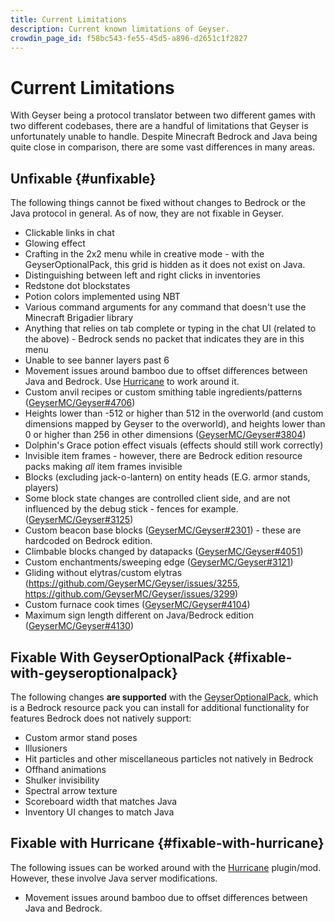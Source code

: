 ```yaml
---
title: Current Limitations
description: Current known limitations of Geyser.
crowdin_page_id: f58bc543-fe55-45d5-a896-d2651c1f2827
---
```


# Current Limitations

With Geyser being a protocol translator between two different games with two different codebases, there are a handful of limitations that Geyser is unfortunately unable to handle. 
Despite Minecraft Bedrock and Java being quite close in comparison, there are some vast differences in many areas.

## Unfixable {#unfixable}

The following things cannot be fixed without changes to Bedrock or the Java protocol in general. As of now, they are not fixable in Geyser.

- Clickable links in chat
- Glowing effect
- Crafting in the 2x2 menu while in creative mode - with the GeyserOptionalPack, this grid is hidden as it does not exist on Java.
- Distinguishing between left and right clicks in inventories
- Redstone dot blockstates
- Potion colors implemented using NBT
- Various command arguments for any command that doesn't use the Minecraft Brigadier library
- Anything that relies on tab complete or typing in the chat UI (related to the above) - Bedrock sends no packet that indicates they are in this menu
- Unable to see banner layers past 6
- Movement issues around bamboo due to offset differences between Java and Bedrock. Use [Hurricane](/wiki/other/hurricane) to work around it.
- Custom anvil recipes or custom smithing table ingredients/patterns ([GeyserMC/Geyser#4706](https://github.com/GeyserMC/Geyser/issues/4706))
- Heights lower than -512 or higher than 512 in the overworld (and custom dimensions mapped by Geyser to the overworld), and heights lower than 0 or higher than 256 in other dimensions ([GeyserMC/Geyser#3804](https://github.com/GeyserMC/Geyser/issues/3804))
- Dolphin's Grace potion effect visuals (effects should still work correctly)
- Invisible item frames - however, there are Bedrock edition resource packs making *all* item frames invisible 
- Blocks (excluding jack-o-lantern) on entity heads (E.G. armor stands, players)
- Some block state changes are controlled client side, and are not influenced by the debug stick - fences for example. ([GeyserMC/Geyser#3125](https://github.com/GeyserMC/Geyser/issues/3125))
- Custom beacon base blocks ([GeyserMC/Geyser#2301](https://github.com/GeyserMC/Geyser/issues/2301)) - these are hardcoded on Bedrock edition.
- Climbable blocks changed by datapacks ([GeyserMC/Geyser#4051](https://github.com/GeyserMC/Geyser/issues/4051))
- Custom enchantments/sweeping edge ([GeyserMC/Geyser#3121](https://github.com/GeyserMC/Geyser/issues/3121))
- Gliding without elytras/custom elytras (https://github.com/GeyserMC/Geyser/issues/3255, https://github.com/GeyserMC/Geyser/issues/3299)
- Custom furnace cook times ([GeyserMC/Geyser#4104](https://github.com/GeyserMC/Geyser/issues/4104))
- Maximum sign length different on Java/Bedrock edition ([GeyserMC/Geyser#4130](https://github.com/GeyserMC/Geyser/issues/4130))

## Fixable With GeyserOptionalPack {#fixable-with-geyseroptionalpack}

The following changes **are supported** with the [GeyserOptionalPack](/wiki/other/geyseroptionalpack/), which is a Bedrock resource pack you can install for additional functionality for features Bedrock does not natively support:
- Custom armor stand poses
- Illusioners
- Hit particles and other miscellaneous particles not natively in Bedrock
- Offhand animations
- Shulker invisibility
- Spectral arrow texture
- Scoreboard width that matches Java
- Inventory UI changes to match Java

## Fixable with Hurricane {#fixable-with-hurricane}

The following issues can be worked around with the [Hurricane](/wiki/other/hurricane) plugin/mod. However, these involve Java server
modifications.
- Movement issues around bamboo due to offset differences between Java and Bedrock.
